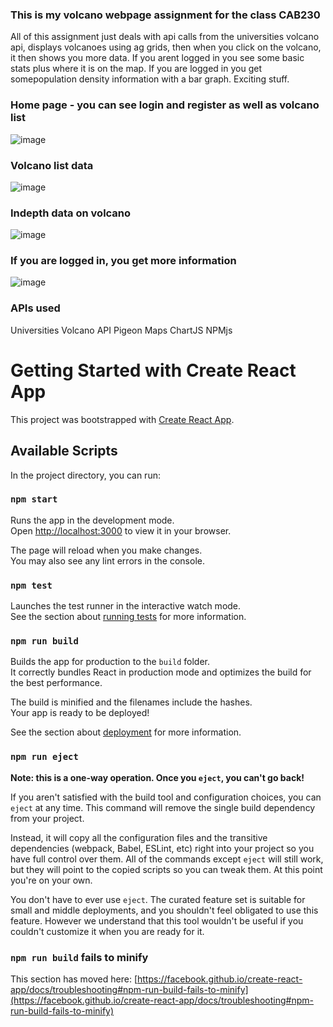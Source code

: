 ### This is my volcano webpage assignment for the class CAB230
All of this assignment just deals with api calls from the universities volcano api, displays volcanoes using ag grids, then when you click on the volcano, it then shows you more data. If you arent logged in you see some basic stats plus where it is on the map.
If you are logged in you get somepopulation density information with a bar graph. Exciting stuff.

### Home page - you can see login and register as well as volcano list
![image](https://github.com/SoftwareSystemSam/CAB230_Volcanoes_Assignment/assets/148069736/ee495628-f492-47dd-a246-bba132c267a7)


### Volcano list data
![image](https://github.com/SoftwareSystemSam/CAB230_Volcanoes_Assignment/assets/148069736/73caeea3-559e-4d48-8431-adf5490c3b4a)

### Indepth data on volcano
![image](https://github.com/SoftwareSystemSam/CAB230_Volcanoes_Assignment/assets/148069736/74bab385-c404-44ae-bcf0-a28359381d20)


### If you are logged in, you get more information
![image](https://github.com/SoftwareSystemSam/CAB230_Volcanoes_Assignment/assets/148069736/e871e040-3938-4537-8efb-de752e74b189)

### APIs used
Universities Volcano API
Pigeon Maps
ChartJS
NPMjs


# Getting Started with Create React App

This project was bootstrapped with [Create React App](https://github.com/facebook/create-react-app).

## Available Scripts

In the project directory, you can run:

### `npm start`

Runs the app in the development mode.\
Open [http://localhost:3000](http://localhost:3000) to view it in your browser.

The page will reload when you make changes.\
You may also see any lint errors in the console.

### `npm test`

Launches the test runner in the interactive watch mode.\
See the section about [running tests](https://facebook.github.io/create-react-app/docs/running-tests) for more information.

### `npm run build`

Builds the app for production to the `build` folder.\
It correctly bundles React in production mode and optimizes the build for the best performance.

The build is minified and the filenames include the hashes.\
Your app is ready to be deployed!

See the section about [deployment](https://facebook.github.io/create-react-app/docs/deployment) for more information.

### `npm run eject`

**Note: this is a one-way operation. Once you `eject`, you can't go back!**

If you aren't satisfied with the build tool and configuration choices, you can `eject` at any time. This command will remove the single build dependency from your project.

Instead, it will copy all the configuration files and the transitive dependencies (webpack, Babel, ESLint, etc) right into your project so you have full control over them. All of the commands except `eject` will still work, but they will point to the copied scripts so you can tweak them. At this point you're on your own.

You don't have to ever use `eject`. The curated feature set is suitable for small and middle deployments, and you shouldn't feel obligated to use this feature. However we understand that this tool wouldn't be useful if you couldn't customize it when you are ready for it.



### `npm run build` fails to minify

This section has moved here: [https://facebook.github.io/create-react-app/docs/troubleshooting#npm-run-build-fails-to-minify](https://facebook.github.io/create-react-app/docs/troubleshooting#npm-run-build-fails-to-minify)
